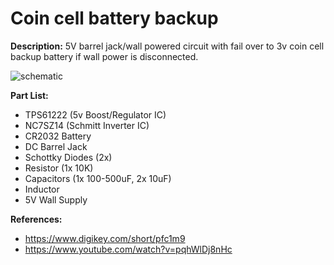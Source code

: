 # Coin cell battery backup


**Description:** 5V barrel jack/wall powered circuit with fail over to 3v coin cell backup battery if wall power is disconnected.

![schematic](https://i.imgur.com/oz5umUz.png)

**Part List:**
  - TPS61222 (5v Boost/Regulator IC)
  - NC7SZ14 (Schmitt Inverter IC)
  - CR2032 Battery
  - DC Barrel Jack
  - Schottky Diodes (2x)
  - Resistor (1x 10K)
  - Capacitors (1x 100-500uF, 2x 10uF)
  - Inductor
  - 5V Wall Supply

**References:**
  - https://www.digikey.com/short/pfc1m9
  - https://www.youtube.com/watch?v=pqhWlDj8nHc
